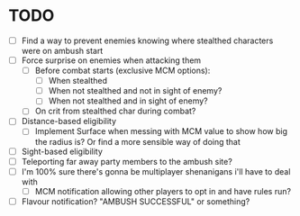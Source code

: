 # TODO

- [ ] Find a way to prevent enemies knowing where stealthed characters were on ambush start
- [ ] Force surprise on enemies when attacking them
  - [ ] Before combat starts (exclusive MCM options):
    - [ ] When stealthed
    - [ ] When not stealthed and not in sight of enemy?
    - [ ] When not stealthed and in sight of enemy?
  - [ ] On crit from stealthed char during combat?
- [ ] Distance-based eligibility
  - [ ] Implement Surface when messing with MCM value to show how big the radius is? Or find a more sensible way of doing that
- [ ] Sight-based eligibility
- [ ] Teleporting far away party members to the ambush site?
- [ ] I'm 100% sure there's gonna be multiplayer shenanigans i'll have to deal with
  - [ ] MCM notification allowing other players to opt in and have rules run?
- [ ] Flavour notification? "AMBUSH SUCCESSFUL" or something?
